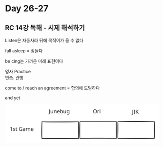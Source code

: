 # Day 26-27

## RC 14강 독해 - 시제 해석하기

Listen은 자동사라 뒤에 목적어가 올 수 없다

fall asleep = 잠들다

be cing는 가까운 미래 표현이다

명사 Practice\
연습. 관행

come to / reach an agreement = 합의에 도달하다

and yet

<img src="../../.gitbook/assets/file.excalidraw (1).svg" alt="" class="gitbook-drawing">

